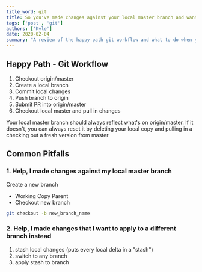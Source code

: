 ```yaml
---
title_word: git
title: So you've made changes against your local master branch and want them somewhere else
tags: ['post', 'git']
authors: ['Kyle']
date: 2020-02-04
summary: "A review of the happy path git workflow and what to do when you find yourself in the #1 predicament in git of making changes against a different working copy than the one you intended."
---
```


## Happy Path - Git Workflow

1. Checkout origin/master
2. Create a local branch
3. Commit local changes
4. Push branch to origin
5. Submit PR into origin/master
6. Checkout local master and pull in changes


Your local master branch should always reflect what's on origin/master.  If it doesn't, you can always reset it by deleting your local copy and pulling in a checking out a fresh version from master

## Common Pitfalls

### 1. Help, I made changes against my local master branch

Create a new branch

* Working Copy Parent
* Checkout new branch

```bash
git checkout -b new_branch_name
```

### 2. Help, I made changes that I want to apply to a different branch instead


1. stash local changes (puts every local delta in a "stash")
2. switch to any branch
3. apply stash to branch

